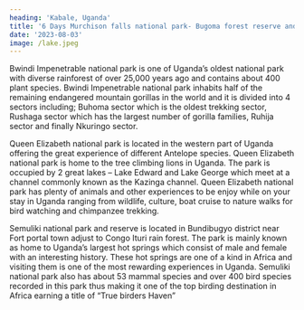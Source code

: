```yaml
---
heading: 'Kabale, Uganda'
title: '6 Days Murchison falls national park- Bugoma forest reserve and Kibale national park primates Safari'
date: '2023-08-03'
image: /lake.jpeg
---
```


Bwindi Impenetrable national park is one of Uganda’s oldest national park with diverse rainforest of over 25,000 years ago and contains about 400 plant species. Bwindi Impenetrable national park inhabits half of the remaining endangered mountain gorillas in the world and it is divided into 4 sectors including; Buhoma sector which is the oldest trekking sector, Rushaga sector which has the largest number of gorilla families, Ruhija sector and finally Nkuringo sector.

Queen Elizabeth national park is located in the western part of Uganda offering the great experience of different Antelope species. Queen Elizabeth national park is home to the tree climbing lions in Uganda. The park is occupied by 2 great lakes – Lake Edward and Lake George which meet at a channel commonly known as the Kazinga channel. Queen Elizabeth national park has plenty of animals and other experiences to be enjoy while on your stay in Uganda ranging from wildlife, culture, boat cruise to nature walks for bird watching and chimpanzee trekking.

Semuliki national park and reserve is located in Bundibugyo district near Fort portal town adjust to Congo Ituri rain forest. The park is mainly known as home to Uganda’s largest hot springs which consist of male and female with an interesting history. These hot springs are one of a kind in Africa and visiting them is one of the most rewarding experiences in Uganda. Semuliki national park also has about 53 mammal species and over 400 bird species recorded in this park thus making it one of the top birding destination in Africa earning a title of “True birders Haven”
